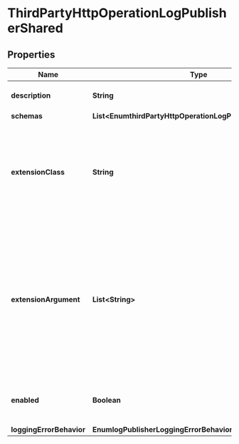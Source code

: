 

# ThirdPartyHttpOperationLogPublisherShared


## Properties

| Name | Type | Description | Notes |
|------------ | ------------- | ------------- | -------------|
|**description** | **String** | A description for this Log Publisher |  [optional] |
|**schemas** | **List&lt;EnumthirdPartyHttpOperationLogPublisherSchemaUrn&gt;** |  |  |
|**extensionClass** | **String** | The fully-qualified name of the Java class providing the logic for the Third Party HTTP Operation Log Publisher. |  |
|**extensionArgument** | **List&lt;String&gt;** | The set of arguments used to customize the behavior for the Third Party HTTP Operation Log Publisher. Each configuration property should be given in the form &#39;name&#x3D;value&#39;. |  [optional] |
|**enabled** | **Boolean** | Indicates whether the Log Publisher is enabled for use. |  |
|**loggingErrorBehavior** | **EnumlogPublisherLoggingErrorBehaviorProp** |  |  [optional] |



